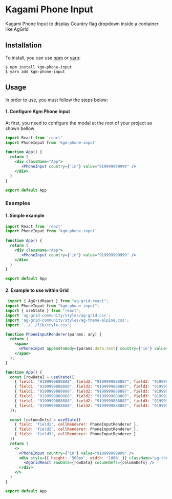 # Kagami Phone Input
Kagami Phone Input to display Country flag dropdown inside a container like AgGrid

## Installation

To install, you can use [npm](https://npmjs.org/) or [yarn](https://yarnpkg.com):

    $ npm install kgm-phone-input
    $ yarn add kgm-phone-input

## Usage

In order to use, you must follow the steps below:

#### 1. Configure Kgm Phone Input
At first, you need to configure the modal at the root of your project as shown bellow

```jsx
import React from 'react'
import PhoneInput from 'kgm-phone-input'
 
function App() {
  return (
    <div className="App">
       <PhoneInput country={'in'} value="919999999999" />
    </div>
  )
}

export default App
``` 

### Examples

#### 1. Simple example 
```jsx
import React from 'react'
import PhoneInput from 'kgm-phone-input'
 
function App() {
  return (
    <div className="App">
       <PhoneInput country={'in'} value="919999999999" />
    </div>
  )
}

export default App
```
#### 2. Example to use within Grid
```jsx
 import { AgGridReact } from "ag-grid-react";
import PhoneInput from "kgm-phone-input";
import { useState } from "react";
import 'ag-grid-community/styles/ag-grid.css';
import 'ag-grid-community/styles/ag-theme-alpine.css';
import '../../lib/style.css';

function PhoneInputRenderer(params: any) {
  return (
    <span>
      <PhoneInput appendToBody={params.data.test} country={'in'} value={params.value} />
    </span>
  );
}

function App() {
  const [rowData] = useState([
    { field1: "9199999888888", field2: "9199999888887", field3: "919999888886", test: true },
    { field1: "9199999888888", field2: "9199999888887", field3: "919999888886", test: false },
    { field1: "9199999888888", field2: "9199999888887", field3: "919999888886", test: true },
    { field1: "9199999888888", field2: "9199999888887", field3: "919999888886", test: false },
    { field1: "9199999888888", field2: "9199999888887", field3: "919999888886", test: true },
    { field1: "9199999888888", field2: "9199999888887", field3: "919999888886", test: false },
  ]);

  const [columnDefs] = useState([
    { field: 'field1', cellRenderer: PhoneInputRenderer },
    { field: 'field2', cellRenderer: PhoneInputRenderer },
    { field: 'field3', cellRenderer: PhoneInputRenderer }
  ])
  return (
    <>
      <PhoneInput country={'in'} value="919999999999" />
      <div style={{ height: '500px', width: '100%' }} className="ag-theme-alpine">
        <AgGridReact rowData={rowData} columnDefs={columnDefs} />
      </div>
    </>
  )
}

export default App

``` 
